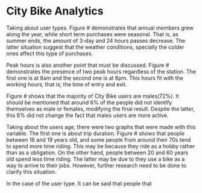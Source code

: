 # City Bike Analytics



Taking about user types. Figure # demonstrates that annual members grew along the year, while short term purchases were seasonal. That is, as summer ends, the amount of 3-day and 24 hours passes decrease. The latter situation suggest that the weather conditions, specially the colder ones affect this type of purchases.


Peak hours is also another point that must be discussed. Figure # demonstrates the presence of two peak hours regardless of the station. The first one is at 8am and the second one is at 6pm. This hours fit with the working hours, that is, the time of entry and exit.

Figure # shows that the majority of City Bike users are males(72%). It should be mentioned that around 6% of the people did not identify themselves as male or females, modifying the final result. Despite the latter, this 6% did not change the fact that males users are more active.

Taking about the users age, there were two graphs that were made with this variable. The first one is about trip duration. Figure # shows that people between 16 and 19 years old, and some people from around their 70s tend to spend more time riding. This may be because they ride as a hobby rather than as a obligation. On the other hand, people between 20 and 60 years old spend less time riding. The latter may be due to they use a bike as a way to arrive to their jobs. However, further research need to be done to clarify this situation.


In the case of the user type. It can be said that people that 


